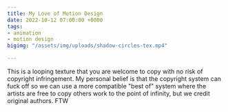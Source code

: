```yaml
---
title: My Love of Motion Design
date: 2022-10-12 07:00:00 +0000
tags:
- animation
- motion design
bigimg: "/assets/img/uploads/shadow-circles-tex.mp4"

---
```

This is a looping texture that you are welcome to copy with no risk of copyright infringement. My personal belief is that the copyright system can fuck off so we can use a more compatible "best of" system where the artists are free to copy others work to the point of infinity, but we credit original authors. FTW